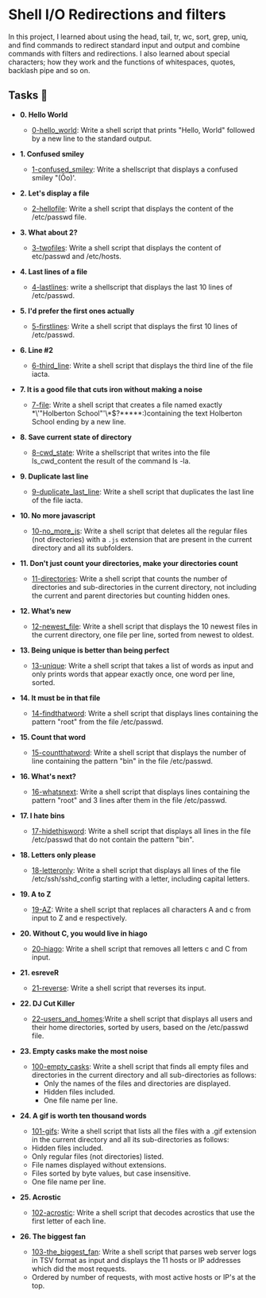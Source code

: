 # Shell I/O Redirections and filters

In this project, I learned about using the head, tail, tr, wc, sort, grep, uniq, and 
find commands to redirect standard input and output and combine commands with filters
and redirections. I also learned about special characters; how they work and the 
functions of whitespaces, quotes, backlash pipe and so on.

## Tasks :page_with_curl:

* **0. Hello World**
  * [0-hello_world](./0-hello_world): Write a shell script that prints "Hello, World"
  followed by a new line to the standard output.

* **1. Confused smiley**
  * [1-confused_smiley](./1-confused_smiley): Write a shellscript that displays a 
confused smiley "(Ôo)'.

* **2. Let's display a file**
  * [2-hellofile](./2-hellofile): Write a shell script that displays the content of the
  /etc/passwd file.

* **3. What about 2?**
  * [3-twofiles](./3-twofiles): Write a shell script that displays the content of
  etc/passwd and /etc/hosts.

* **4. Last lines of a file**
  * [4-lastlines](./4-lastlines): write a shellscript that displays the last 10 lines of 
/etc/passwd.

* **5. I'd prefer the first ones actually**
  * [5-firstlines](./5-firstlines): Write a shell script that displays the first 10 lines
  of /etc/passwd.

* **6. Line #2**
  * [6-third_line](./6-third_line): Write a shell script that displays the third line of 
the file iacta.

* **7. It is a good file that cuts iron without making a noise**
  * [7-file](./7-file): Write a shell script that creates a file named exactly
 \*\\'"Holberton School"\'\\*$\?\*\*\*\*\*:)containing the text Holberton School ending by
 a new line.

* **8. Save current state of directory**
  * [8-cwd_state](./8-cwd_state): Write a shellscript that writes into the file ls_cwd_content 
 the result of the command ls -la.

* **9. Duplicate last line**
  * [9-duplicate_last_line](./9-duplicate_last_line): Write a shell script that duplicates the 
last line of the file iacta.

* **10. No more javascript**
  * [10-no_more_js](./10-no_more_js): Write a shell script that deletes all the regular files 
(not directories) with a `.js` extension that are present in the current directory and all its 
subfolders.

* **11. Don't just count your directories, make your directories count**
  * [11-directories](./11-directories): Write a shell script that counts the number of directories 
and sub-directories in the current directory, not including the current and parent directories 
but counting hidden ones.

* **12. What’s new**
  * [12-newest_file](./12-newest_files): Write a shell script that displays the 10 newest files in 
the current directory, one file per line, sorted from newest to oldest.

* **13. Being unique is better than being perfect**
  * [13-unique](./13-unique): Write a shell script that takes a list of words as input and only 
prints words that appear exactly once, one word per line, sorted.

* **14. It must be in that file**
  * [14-findthatword](./14-findthatword): Write a shell script that displays lines containing 
the pattern "root" from the file /etc/passwd.

* **15. Count that word**
  * [15-countthatword](./15-countthatword): Write a shell script that displays the number of 
line containing the pattern "bin" in the file /etc/passwd.

* **16. What's next?**
  * [16-whatsnext](./16-whatsnext): Write a shell script that displays lines containing the 
pattern "root" and 3 lines after them in the file /etc/passwd.

* **17. I hate bins**
  * [17-hidethisword](./17-hidethisword): Write a shell script that displays all lines in the 
file /etc/passwd that do not contain the pattern "bin".

* **18. Letters only please**
  * [18-letteronly](./18-letteronly): Write a shell script that displays all lines of the 
file /etc/ssh/sshd_config starting with a letter, including capital letters.

* **19. A to Z**
  * [19-AZ](./19-AZ): Write a shell script that replaces all characters A and c from input
to Z and e respectively.

* **20. Without C, you would live in hiago**
  * [20-hiago](./20-hiago): Write a shell script that removes all letters c and C from input.

* **21. esreveR**
  * [21-reverse](./21-reverse): Write a shell script that reverses its input.

* **22. DJ Cut Killer**
  * [22-users_and_homes](./22-users_and_homes):Write a shell script that displays all users 
 and their home directories, sorted by users, based on the /etc/passwd file.

* **23. Empty casks make the most noise**
  * [100-empty_casks](./100-empty_casks): Write a shell script that finds all empty files
  and directories in the current directory and all sub-directories as follows:
    * Only the names of the files and directories are displayed.
    * Hidden files included.
    * One file name per line.

* **24. A gif is worth ten thousand words**
  * [101-gifs](./101-gifs): Write a shell script that lists all the files with a .gif 
 extension in the current directory and all its sub-directories as follows:
   * Hidden files included.
   * Only regular files (not directories) listed.
   * File names displayed without extensions.
   * Files sorted by byte values, but case insensitive.
   * One file name per line.

* **25. Acrostic**
  * [102-acrostic](./102-acrostic): Write a shell script that decodes acrostics that use the 
first letter of each line.

* **26. The biggest fan**
  * [103-the_biggest_fan](./103-the_biggest_fan): Write a shell  script that parses web server 
logs in TSV format as input and displays the 11 hosts or IP addresses which did the most requests.
  * Ordered by number of requests, with most active hosts or IP's at the top.

